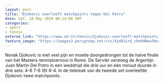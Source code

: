 ```yaml
---
layout: post
title: "Djokovic overleeft matchpoints tegen Del Potro"
date: Sat, 18 May 2019 00:14:00 GMT
categories: 
- sport 
- tennis 
externe_link: "https://www.ad.nl/tennis/djokovic-overleeft-matchpoints-tegen-del-potro~a07dfa56/"
feature_image: "https://images3.persgroep.net/rcs/Xzd8Jir6_c0n04MwxFWs48zMr-4/diocontent/148643204/_fitwidth/400/?appId=21791a8992982cd8da851550a453bd7f&quality=0.7"
---
```


Novak Djokovic is met veel pijn en moeite doorgedrongen tot de halve finale van het Masters-tennistoernooi in Rome. De Serviër versloeg de Argentijn Juan Martin Del Potro in een wedstrijd die drie uur en één minuut duurde in drie sets: 4-6 7-6 (6) 6-4. In de tiebreak van de tweede set overleefde Djokovic twee matchpoints.
